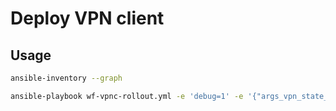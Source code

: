 # Deploy VPN client

## Usage

```bash
ansible-inventory --graph
```

```bash
ansible-playbook wf-vpnc-rollout.yml -e 'debug=1' -e '{"args_vpn_state_test_domains": ["google.com"]}'
```
